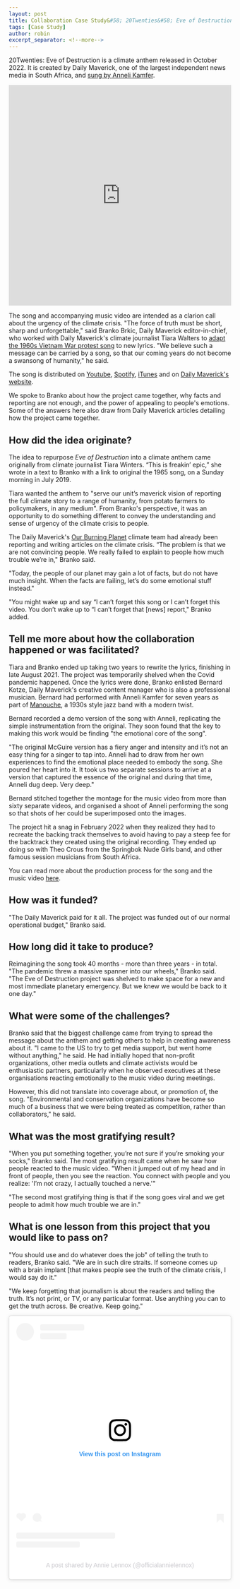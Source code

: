 ```yaml
---
layout: post
title: Collaboration Case Study&#58; 20Twenties&#58; Eve of Destruction
tags: [Case Study]
author: robin
excerpt_separator: <!--more-->
---
```

20Twenties: Eve of Destruction is a climate anthem released in October 2022. It is created by Daily Maverick, one of the largest independent news media in South Africa, and [sung by Anneli Kamfer](https://www.dailymaverick.co.za/article/2022-10-03-anneli-kamfer-eve-of-destruction/). 

<iframe width="100%" height="500" src="https://www.youtube.com/embed/REeWvTRUpMk" title="YouTube video player" frameborder="0" allow="accelerometer; autoplay; clipboard-write; encrypted-media; gyroscope; picture-in-picture" allowfullscreen></iframe>

<!--more-->

The song and accompanying music video are intended as a clarion call about the urgency of the climate crisis. "The force of truth must be short, sharp and unforgettable," said Branko Brkic, Daily Maverick editor-in-chief, who worked with Daily Maverick's climate journalist Tiara Walters to [adapt the 1960s Vietnam War protest song](https://www.dailymaverick.co.za/article/2022-10-04-20twenties-eve-of-destruction-how-it-came-into-being/) to new lyrics. "We believe such a message can be carried by a song, so that our coming years do not become a swansong of humanity," he said.

The song is distributed on [Youtube](https://www.youtube.com/watch?v=REeWvTRUpMk&feature=emb_imp_woyt), [Spotify](https://open.spotify.com/track/54ZeWneTPwMNtzeeXRENvG?si=84fcbd988fdf41a7), [iTunes](https://music.apple.com/gb/album/20twenties-eve-of-destruction-feat-anneli-kamfer/1649166446?i=1649166455) and on [Daily Maverick's website](https://www.dailymaverick.co.za/eve-of-destruction/).

We spoke to Branko about how the project came together, why facts and reporting are not enough, and the power of appealing to people's emotions. Some of the answers here also draw from Daily Maverick articles detailing how the project came together. 

 
## How did the idea originate?

The idea to repurpose _Eve of Destruction_ into a climate anthem came originally from climate journalist Tiara Winters. “This is freakin’ epic,” she wrote in a text to Branko with a link to original the 1965 song, on a Sunday morning in July 2019.

Tiara wanted the anthem to "serve our unit’s maverick vision of reporting the full climate story to a range of humanity, from potato farmers to policymakers, in any medium". From Branko's perspective, it was an opportunity to do something different to convey the understanding and sense of urgency of the climate crisis to people.

The Daily Maverick's [Our Burning Planet](https://www.dailymaverick.co.za/our-burning-planet/?utm_source=top-menu&utm_medium=link) climate team had already been reporting and writing articles on the climate crisis. “The problem is that we are not convincing people. We really failed to explain to people how much trouble we’re in," Branko said.

"Today, the people of our planet may gain a lot of facts, but do not have much insight. When the facts are failing, let’s do some emotional stuff instead."

"You might wake up and say “I can’t forget this song or I can’t forget this video. You don’t wake up to “I can’t forget that [news] report," Branko added.

## Tell me more about how the collaboration happened or was facilitated?

Tiara and Branko ended up taking two years to rewrite the lyrics, finishing in late August 2021. The project was temporarily shelved when the Covid pandemic happened. Once the lyrics were done, Branko enlisted Bernard Kotze, Daily Maverick's creative content manager who is also a professional musician. Bernard had performed with Anneli Kamfer for seven years as part of [Manouche](https://www.youtube.com/watch?v=tfyBh2i9KIg), a 1930s style jazz band with a modern twist.

Bernard recorded a demo version of the song with Anneli, replicating the simple instrumentation from the original. They soon found that the key to making this work would be finding "the emotional core of the song".

"The original McGuire version has a fiery anger and intensity and it’s not an easy thing for a singer to tap into. Anneli had to draw from her own experiences to find the emotional place needed to embody the song. She poured her heart into it. It took us two separate sessions to arrive at a version that captured the essence of the original and during that time, Anneli dug deep. Very deep." 

Bernard stitched together the montage for the music video from more than sixty separate videos, and organised a shoot of Anneli performing the song so that shots of her could be superimposed onto the images.

The project hit a snag in February 2022 when they realized they had to recreate the backing track themselves to avoid having to pay a steep fee for the backtrack they created using the original recording. They ended up doing so with Theo Crous from the Springbok Nude Girls band, and other famous session musicians from South Africa.

You can read more about the production process for the song and the music video [here](https://www.dailymaverick.co.za/article/2022-10-03-eve-of-destruction-creative-process/). 


## How was it funded?

"The Daily Maverick paid for it all. The project was funded out of our normal operational budget," Branko said. 

## How long did it take to produce?

Reimagining the song took 40 months - more than three years - in total. "The pandemic threw a massive spanner into our wheels," Branko said. "The Eve of Destruction project was shelved to make space for a new and most immediate planetary emergency. But we knew we would be back to it one day."


## What were some of the challenges?

Branko said that the biggest challenge came from trying to spread the message about the anthem and getting others to help in creating awareness about it. "I came to the US to try to get media support, but went home without anything," he said. He had initially hoped that non-profit organizations, other media outlets  and climate activists would be enthusiastic partners, particularly when he observed executives at these organisations reacting emotionally to the music video during meetings. 

However, this did not translate into coverage about, or promotion of, the song. "Environmental and conservation organizations have become so much of a business that we were being treated as competition, rather than collaborators," he said.  

## What was the most gratifying result?

"When you put something together, you’re not sure if you’re smoking your socks," Branko said. The most gratifying result came when he saw how people reacted to the music video. "When it jumped out of my head and in front of people, then you see the reaction. You connect with people and you realize: 'I’m not crazy, I actually touched a nerve.'"

"The second most gratifying thing is that if the song goes viral and we get people to admit how much trouble we are in."


## What is one lesson from this project that you would like to pass on?

"You should use and do whatever does the job" of telling the truth to readers, Branko said. "We are in such dire straits. If someone comes up with a brain implant [that makes people see the truth of the climate crisis, I would say do it."

"We keep forgetting that journalism is about the readers and telling the truth. It’s not print, or TV, or any particular format. Use anything you can to get the truth across. Be creative. Keep going."

<blockquote class="instagram-media" data-instgrm-captioned data-instgrm-permalink="https://www.instagram.com/reel/CjXu245Ox_3/?utm_source=ig_embed&amp;utm_campaign=loading" data-instgrm-version="14" style=" background:#FFF; border:0; border-radius:3px; box-shadow:0 0 1px 0 rgba(0,0,0,0.5),0 1px 10px 0 rgba(0,0,0,0.15); margin: 1px; max-width:540px; min-width:326px; padding:0; width:99.375%; width:-webkit-calc(100% - 2px); width:calc(100% - 2px);"><div style="padding:16px;"> <a href="https://www.instagram.com/reel/CjXu245Ox_3/?utm_source=ig_embed&amp;utm_campaign=loading" style=" background:#FFFFFF; line-height:0; padding:0 0; text-align:center; text-decoration:none; width:100%;" target="_blank"> <div style=" display: flex; flex-direction: row; align-items: center;"> <div style="background-color: #F4F4F4; border-radius: 50%; flex-grow: 0; height: 40px; margin-right: 14px; width: 40px;"></div> <div style="display: flex; flex-direction: column; flex-grow: 1; justify-content: center;"> <div style=" background-color: #F4F4F4; border-radius: 4px; flex-grow: 0; height: 14px; margin-bottom: 6px; width: 100px;"></div> <div style=" background-color: #F4F4F4; border-radius: 4px; flex-grow: 0; height: 14px; width: 60px;"></div></div></div><div style="padding: 19% 0;"></div> <div style="display:block; height:50px; margin:0 auto 12px; width:50px;"><svg width="50px" height="50px" viewBox="0 0 60 60" version="1.1" xmlns="https://www.w3.org/2000/svg" xmlns:xlink="https://www.w3.org/1999/xlink"><g stroke="none" stroke-width="1" fill="none" fill-rule="evenodd"><g transform="translate(-511.000000, -20.000000)" fill="#000000"><g><path d="M556.869,30.41 C554.814,30.41 553.148,32.076 553.148,34.131 C553.148,36.186 554.814,37.852 556.869,37.852 C558.924,37.852 560.59,36.186 560.59,34.131 C560.59,32.076 558.924,30.41 556.869,30.41 M541,60.657 C535.114,60.657 530.342,55.887 530.342,50 C530.342,44.114 535.114,39.342 541,39.342 C546.887,39.342 551.658,44.114 551.658,50 C551.658,55.887 546.887,60.657 541,60.657 M541,33.886 C532.1,33.886 524.886,41.1 524.886,50 C524.886,58.899 532.1,66.113 541,66.113 C549.9,66.113 557.115,58.899 557.115,50 C557.115,41.1 549.9,33.886 541,33.886 M565.378,62.101 C565.244,65.022 564.756,66.606 564.346,67.663 C563.803,69.06 563.154,70.057 562.106,71.106 C561.058,72.155 560.06,72.803 558.662,73.347 C557.607,73.757 556.021,74.244 553.102,74.378 C549.944,74.521 548.997,74.552 541,74.552 C533.003,74.552 532.056,74.521 528.898,74.378 C525.979,74.244 524.393,73.757 523.338,73.347 C521.94,72.803 520.942,72.155 519.894,71.106 C518.846,70.057 518.197,69.06 517.654,67.663 C517.244,66.606 516.755,65.022 516.623,62.101 C516.479,58.943 516.448,57.996 516.448,50 C516.448,42.003 516.479,41.056 516.623,37.899 C516.755,34.978 517.244,33.391 517.654,32.338 C518.197,30.938 518.846,29.942 519.894,28.894 C520.942,27.846 521.94,27.196 523.338,26.654 C524.393,26.244 525.979,25.756 528.898,25.623 C532.057,25.479 533.004,25.448 541,25.448 C548.997,25.448 549.943,25.479 553.102,25.623 C556.021,25.756 557.607,26.244 558.662,26.654 C560.06,27.196 561.058,27.846 562.106,28.894 C563.154,29.942 563.803,30.938 564.346,32.338 C564.756,33.391 565.244,34.978 565.378,37.899 C565.522,41.056 565.552,42.003 565.552,50 C565.552,57.996 565.522,58.943 565.378,62.101 M570.82,37.631 C570.674,34.438 570.167,32.258 569.425,30.349 C568.659,28.377 567.633,26.702 565.965,25.035 C564.297,23.368 562.623,22.342 560.652,21.575 C558.743,20.834 556.562,20.326 553.369,20.18 C550.169,20.033 549.148,20 541,20 C532.853,20 531.831,20.033 528.631,20.18 C525.438,20.326 523.257,20.834 521.349,21.575 C519.376,22.342 517.703,23.368 516.035,25.035 C514.368,26.702 513.342,28.377 512.574,30.349 C511.834,32.258 511.326,34.438 511.181,37.631 C511.035,40.831 511,41.851 511,50 C511,58.147 511.035,59.17 511.181,62.369 C511.326,65.562 511.834,67.743 512.574,69.651 C513.342,71.625 514.368,73.296 516.035,74.965 C517.703,76.634 519.376,77.658 521.349,78.425 C523.257,79.167 525.438,79.673 528.631,79.82 C531.831,79.965 532.853,80.001 541,80.001 C549.148,80.001 550.169,79.965 553.369,79.82 C556.562,79.673 558.743,79.167 560.652,78.425 C562.623,77.658 564.297,76.634 565.965,74.965 C567.633,73.296 568.659,71.625 569.425,69.651 C570.167,67.743 570.674,65.562 570.82,62.369 C570.966,59.17 571,58.147 571,50 C571,41.851 570.966,40.831 570.82,37.631"></path></g></g></g></svg></div><div style="padding-top: 8px;"> <div style=" color:#3897f0; font-family:Arial,sans-serif; font-size:14px; font-style:normal; font-weight:550; line-height:18px;">View this post on Instagram</div></div><div style="padding: 12.5% 0;"></div> <div style="display: flex; flex-direction: row; margin-bottom: 14px; align-items: center;"><div> <div style="background-color: #F4F4F4; border-radius: 50%; height: 12.5px; width: 12.5px; transform: translateX(0px) translateY(7px);"></div> <div style="background-color: #F4F4F4; height: 12.5px; transform: rotate(-45deg) translateX(3px) translateY(1px); width: 12.5px; flex-grow: 0; margin-right: 14px; margin-left: 2px;"></div> <div style="background-color: #F4F4F4; border-radius: 50%; height: 12.5px; width: 12.5px; transform: translateX(9px) translateY(-18px);"></div></div><div style="margin-left: 8px;"> <div style=" background-color: #F4F4F4; border-radius: 50%; flex-grow: 0; height: 20px; width: 20px;"></div> <div style=" width: 0; height: 0; border-top: 2px solid transparent; border-left: 6px solid #f4f4f4; border-bottom: 2px solid transparent; transform: translateX(16px) translateY(-4px) rotate(30deg)"></div></div><div style="margin-left: auto;"> <div style=" width: 0px; border-top: 8px solid #F4F4F4; border-right: 8px solid transparent; transform: translateY(16px);"></div> <div style=" background-color: #F4F4F4; flex-grow: 0; height: 12px; width: 16px; transform: translateY(-4px);"></div> <div style=" width: 0; height: 0; border-top: 8px solid #F4F4F4; border-left: 8px solid transparent; transform: translateY(-4px) translateX(8px);"></div></div></div> <div style="display: flex; flex-direction: column; flex-grow: 1; justify-content: center; margin-bottom: 24px;"> <div style=" background-color: #F4F4F4; border-radius: 4px; flex-grow: 0; height: 14px; margin-bottom: 6px; width: 224px;"></div> <div style=" background-color: #F4F4F4; border-radius: 4px; flex-grow: 0; height: 14px; width: 144px;"></div></div></a><p style=" color:#c9c8cd; font-family:Arial,sans-serif; font-size:14px; line-height:17px; margin-bottom:0; margin-top:8px; overflow:hidden; padding:8px 0 7px; text-align:center; text-overflow:ellipsis; white-space:nowrap;"><a href="https://www.instagram.com/reel/CjXu245Ox_3/?utm_source=ig_embed&amp;utm_campaign=loading" style=" color:#c9c8cd; font-family:Arial,sans-serif; font-size:14px; font-style:normal; font-weight:normal; line-height:17px; text-decoration:none;" target="_blank">A post shared by Annie Lennox (@officialannielennox)</a></p></div></blockquote> <script async src="//www.instagram.com/embed.js"></script>





